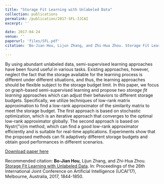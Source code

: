 ```yaml
---
title: "Storage Fit Learning with Unlabeled Data"
collection: publications
permalink: /publication/2017-SFL-IJCAI
excerpt: ''

date: 2017-04-24
venue: ''
paperurl: 'files/SFL.pdf'
citation: 'Bo-Jian Hou, Lijun Zhang, and Zhi-Hua Zhou. Storage Fit Learning with Unlabeled Data. In: Proceedings of the 26th International Joint Conference on Artificial Intelligence (IJCAI’17), Melbourne, Australia, 2017, 1844-1850.
'
---
```

By using abundant unlabeled data, semi-supervised learning approaches have been found useful in various tasks. Existing approaches, however, neglect the fact that the storage available for the learning process is different under different situations, and thus, the learning approaches should be flexible subject to the storage budget limit. In this paper, we focus on graph-based semi-supervised learning and propose two _storage fit learning_ approaches which can adjust their behaviors to different storage budgets. Specifically, we utilize techniques of low-rank matrix approximation to find a low-rank approximator of the similarity matrix to meet the storage budget. The first approach is based on stochastic optimization, which is an iterative approach that converges to the optimal low-rank approximator globally. The second approach is based on Nystr{\"o}m method, which can find a good low-rank approximator efficiently and is suitable for real-time applications. Experiments show that the proposed methods can fit adaptively different storage budgets and obtain good performances in different scenarios.

[Download paper here](http://bojianhou.github.io/files/SFL.pdf)

Recommended citation: **Bo-Jian Hou**, Lijun Zhang, and Zhi-Hua Zhou. <ins>Storage Fit Learning with Unlabeled Data</ins>. In: Proceedings of the 26th International Joint Conference on Artificial Intelligence (IJCAI’17), Melbourne, Australia, 2017, 1844-1850.